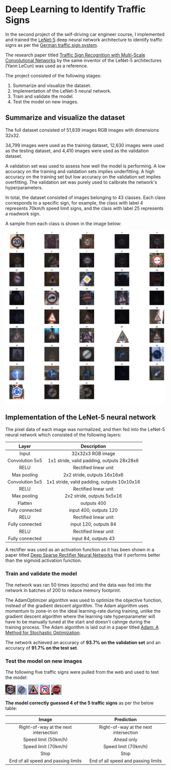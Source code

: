 # Deep Learning to Identify Traffic Signs

In the second project of the self-driving car engineer course, I implemented and trained the [LeNet-5](http://yann.lecun.com/exdb/lenet/) deep neural network architecture to identify traffic signs as per the [German traffic sign system](http://benchmark.ini.rub.de/?section=gtsrb&subsection=dataset).

The research paper titled [Traffic Sign Recognition with Multi-Scale Convolutional Networks](http://yann.lecun.com/exdb/publis/pdf/sermanet-ijcnn-11.pdf) by the same inventor of the LeNet-5 architectures (Yann LeCun) was used as a reference.

The project consisted of the following stages:

1. Summarize and visualize the dataset.
2. Implementation of the LeNet-5 neural network.
3. Train and validate the model.
4. Test the model on new images.

## Summarize and visualize the dataset

The full dataset consisted of 51,839 images RGB images with dimensions 32x32.

34,799 images were used as the training dataset, 12,630 images were used as the testing dataset, and 4,410 images were used as the validation dataset.

A validation set was used to assess how well the model is performing. A low accuracy on the training and validation
sets implies underfitting. A high accuracy on the training set but low accuracy on the validation set implies overfitting. The validation set was purely used to calibrate the network's hyperparameters.

In total, the dataset consisted of images belonging to 43 classes. Each class corresponds to a specific sign, for example, the class with label 4 represents 70km/h speed limit signs, and the class with label 25 represents a roadwork sign.

A sample from each class is shown in the image below:

![sample of data](.\images\image_samples.png)

## Implementation of the LeNet-5 neural network

The pixel data of each image was normalized, and then fed into the LeNet-5 neural network which consisted of the following layers:

| Layer         		|     Description	        					| 
|:---------------------:|:---------------------------------------------:| 
| Input         		| 32x32x3 RGB image   							| 
| Convolution 5x5     	| 1x1 stride, valid padding, outputs 28x28x6 	|
| RELU					| Rectified linear unit							|
| Max pooling	      	| 2x2 stride,  outputs 16x16x6 				    |
| Convolution 5x5     	| 1x1 stride, valid padding, outputs 10x10x16 	|
| RELU					| Rectified linear unit							|
| Max pooling	      	| 2x2 stride,  outputs 5x5x16    				|
| Flatten       	    | outputs 400  									|
| Fully connected		| input 400, outputs   120     					|
| RELU  				| Rectified linear unit			 				|
| Fully connected		| input 120, outputs 84							|
| RELU					| Rectified linear unit							|
| Fully connected		| input 84, outputs 43							|


A rectifier was used as an activation function as it has been shown in a paper titled [Deep Sparse Rectifier Neural Networks](http://jmlr.org/proceedings/papers/v15/glorot11a/glorot11a.pdf) that it performs better than the sigmoid activation function.


### Train and validate the model

The network was ran 50 times (epochs) and the data was fed into the network in batches of 200 to reduce memory footprint.

The AdamOptimizer algorithm was used to optimize the objective function, instead of the gradient descent algorithm. The Adam algorithm uses momentum to zone-in on the ideal learning-rate during training, unlike the gradient descent algorithm where the learning rate hyperparameter will have to be manually tuned at the start and doesn't cahnge during the training process. The Adam algorithm is laid out in a paper titled [Adam: A Method for Stochastic Optimization](https://arxiv.org/pdf/1412.6980v8.pdf).

The network achieved an accuracy of **93.7% on the validation set** and an accuracy of **91.7% on the test set**.

### Test the model on new images

The following five traffic signs were pulled from the web and used to test the model:

![alt text](.\extra_signs\50_speed_limit.png)
![alt text](.\extra_signs\end_of_speed_limit.png)
![alt text](.\extra_signs\intersection.png)
![alt text](.\extra_signs\speed_limit_70.png)
![alt text](.\extra_signs\stop_sign.png)


**The model correctly guessed 4 of the 5 traffic signs** as per the below table:

| Image			        |     Prediction	        							| 
|:---------------------:|:-----------------------------------------------------:| 
| Right-of-way at the next intersection | Right-of-way at the next intersection | 
| Speed limit (50km/h)     				| Ahead only 							|
| Speed limit (70km/h)					| Speed limit (70km/h)					|
| Stop	      							| Stop									|
| End of all speed and passing limits	| End of all speed and passing limits	|
